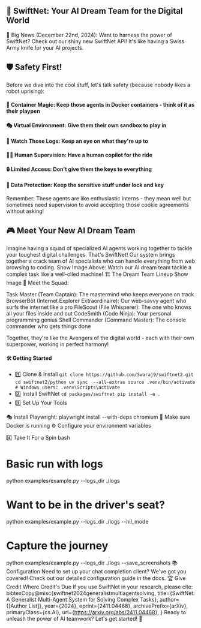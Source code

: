 ## 🚀 SwiftNet: Your AI Dream Team for the Digital World

🌟 Big News (December 22nd, 2024): Want to harness the power of SwiftNet? Check out our shiny new SwiftNet API! It's like having a Swiss Army knife for your AI projects.

## 🛡️ Safety First!
Before we dive into the cool stuff, let's talk safety (because nobody likes a robot uprising):

#### 🐳 Container Magic: Keep those agents in Docker containers - think of it as their playpen
#### 🎭 Virtual Environment: Give them their own sandbox to play in
#### 👀 Watch Those Logs: Keep an eye on what they're up to
#### 🧑‍💼 Human Supervision: Have a human copilot for the ride
#### 🔒 Limited Access: Don't give them the keys to everything
#### 🔐 Data Protection: Keep the sensitive stuff under lock and key

Remember: These agents are like enthusiastic interns - they mean well but sometimes need supervision to avoid accepting those cookie agreements without asking!
## 🎮 Meet Your New AI Dream Team
Imagine having a squad of specialized AI agents working together to tackle your toughest digital challenges. That's SwiftNet! Our system brings together a crack team of AI specialists who can handle everything from web browsing to coding.
Show Image
Above: Watch our AI dream team tackle a complex task like a well-oiled machine!
🏗️ The Dream Team Lineup
Show Image
🎯 Meet the Squad:

Task Master (Team Captain): The mastermind who keeps everyone on track
BrowserBot (Internet Explorer Extraordinaire): Our web-savvy agent who surfs the internet like a pro
FileScout (File Whisperer): The one who knows all your files inside and out
CodeSmith (Code Ninja): Your personal programming genius
Shell Commander (Command Master): The console commander who gets things done

Together, they're like the Avengers of the digital world - each with their own superpower, working in perfect harmony!
#### 🛠️ Getting Started
- 1️⃣ Clone & Install
``git clone https://github.com/Swaraj9/swiftnet2.git
cd swiftnet2/python
uv sync  --all-extras
source .venv/bin/activate  # Windows users: .venv\Scripts\activate``
- 2️⃣ Install SwiftNet
``cd packages/swiftnet
pip install -e .``
- 3️⃣ Set Up Your Tools

🎭 Install Playwright: playwright install --with-deps chromium
🐳 Make sure Docker is running
⚙️ Configure your environment variables

4️⃣ Take It For a Spin
bash
# Basic run with logs
python examples/example.py --logs_dir ./logs

# Want to be in the driver's seat?
python examples/example.py --logs_dir ./logs --hil_mode

# Capture the journey
python examples/example.py --logs_dir ./logs --save_screenshots
📚 Configuration
Need to set up your chat completion client? We've got you covered! Check out our detailed configuration guide in the docs.
🏆 Give Credit Where Credit's Due
If you use SwiftNet in your research, please cite:
bibtexCopy@misc{swiftnet2024generalistmultiagentsolving,
      title={SwiftNet: A Generalist Multi-Agent System for Solving Complex Tasks},
      author={[Author List]},
      year={2024},
      eprint={2411.04468},
      archivePrefix={arXiv},
      primaryClass={cs.AI},
      url={https://arxiv.org/abs/2411.04468},
}
Ready to unleash the power of AI teamwork? Let's get started! 🚀
